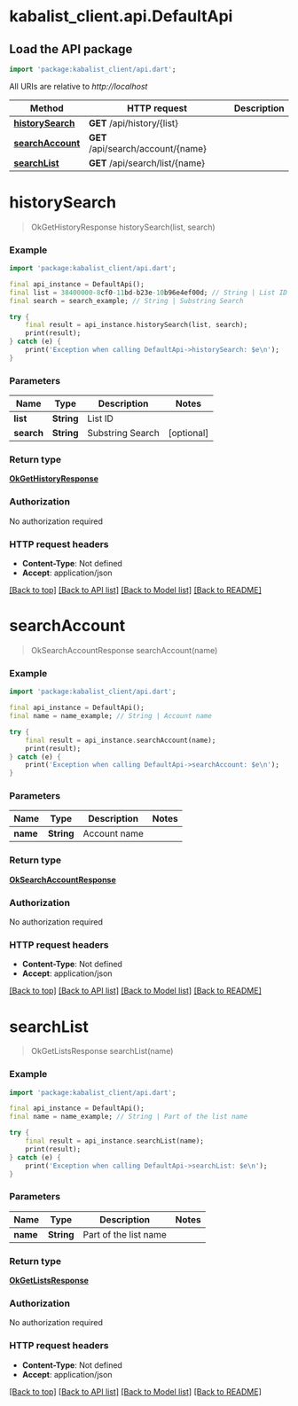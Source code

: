# kabalist_client.api.DefaultApi

## Load the API package
```dart
import 'package:kabalist_client/api.dart';
```

All URIs are relative to *http://localhost*

Method | HTTP request | Description
------------- | ------------- | -------------
[**historySearch**](DefaultApi.md#historysearch) | **GET** /api/history/{list} | 
[**searchAccount**](DefaultApi.md#searchaccount) | **GET** /api/search/account/{name} | 
[**searchList**](DefaultApi.md#searchlist) | **GET** /api/search/list/{name} | 


# **historySearch**
> OkGetHistoryResponse historySearch(list, search)



### Example
```dart
import 'package:kabalist_client/api.dart';

final api_instance = DefaultApi();
final list = 38400000-8cf0-11bd-b23e-10b96e4ef00d; // String | List ID
final search = search_example; // String | Substring Search

try {
    final result = api_instance.historySearch(list, search);
    print(result);
} catch (e) {
    print('Exception when calling DefaultApi->historySearch: $e\n');
}
```

### Parameters

Name | Type | Description  | Notes
------------- | ------------- | ------------- | -------------
 **list** | **String**| List ID | 
 **search** | **String**| Substring Search | [optional] 

### Return type

[**OkGetHistoryResponse**](OkGetHistoryResponse.md)

### Authorization

No authorization required

### HTTP request headers

 - **Content-Type**: Not defined
 - **Accept**: application/json

[[Back to top]](#) [[Back to API list]](../README.md#documentation-for-api-endpoints) [[Back to Model list]](../README.md#documentation-for-models) [[Back to README]](../README.md)

# **searchAccount**
> OkSearchAccountResponse searchAccount(name)



### Example
```dart
import 'package:kabalist_client/api.dart';

final api_instance = DefaultApi();
final name = name_example; // String | Account name

try {
    final result = api_instance.searchAccount(name);
    print(result);
} catch (e) {
    print('Exception when calling DefaultApi->searchAccount: $e\n');
}
```

### Parameters

Name | Type | Description  | Notes
------------- | ------------- | ------------- | -------------
 **name** | **String**| Account name | 

### Return type

[**OkSearchAccountResponse**](OkSearchAccountResponse.md)

### Authorization

No authorization required

### HTTP request headers

 - **Content-Type**: Not defined
 - **Accept**: application/json

[[Back to top]](#) [[Back to API list]](../README.md#documentation-for-api-endpoints) [[Back to Model list]](../README.md#documentation-for-models) [[Back to README]](../README.md)

# **searchList**
> OkGetListsResponse searchList(name)



### Example
```dart
import 'package:kabalist_client/api.dart';

final api_instance = DefaultApi();
final name = name_example; // String | Part of the list name

try {
    final result = api_instance.searchList(name);
    print(result);
} catch (e) {
    print('Exception when calling DefaultApi->searchList: $e\n');
}
```

### Parameters

Name | Type | Description  | Notes
------------- | ------------- | ------------- | -------------
 **name** | **String**| Part of the list name | 

### Return type

[**OkGetListsResponse**](OkGetListsResponse.md)

### Authorization

No authorization required

### HTTP request headers

 - **Content-Type**: Not defined
 - **Accept**: application/json

[[Back to top]](#) [[Back to API list]](../README.md#documentation-for-api-endpoints) [[Back to Model list]](../README.md#documentation-for-models) [[Back to README]](../README.md)

